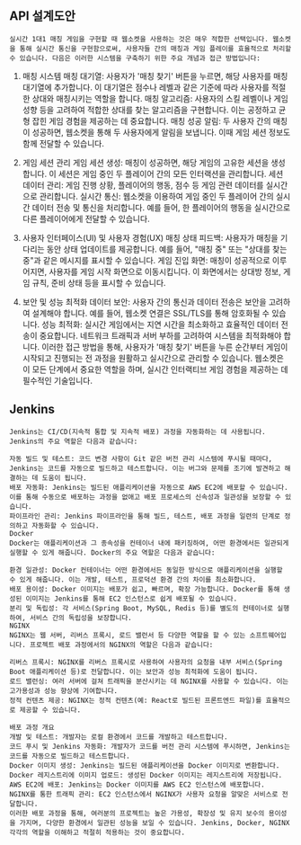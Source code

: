 ## API 설계도안
    실시간 1대1 매칭 게임을 구현할 때 웹소켓을 사용하는 것은 매우 적합한 선택입니다. 웹소켓을 통해 실시간 통신을 구현함으로써, 사용자들 간의 매칭과 게임 플레이를 효율적으로 처리할 수 있습니다. 다음은 이러한 시스템을 구축하기 위한 주요 개념과 접근 방법입니다:

1. 매칭 시스템
    매칭 대기열: 사용자가 '매칭 찾기' 버튼을 누르면, 해당 사용자를 매칭 대기열에 추가합니다. 이 대기열은 점수나 레벨과 같은 기준에 따라 사용자를 적절한 상대와 매칭시키는 역할을 합니다.
    매칭 알고리즘: 사용자의 스킬 레벨이나 게임 성향 등을 고려하여 적합한 상대를 찾는 알고리즘을 구현합니다. 이는 공정하고 균형 잡힌 게임 경험을 제공하는 데 중요합니다.
    매칭 성공 알림: 두 사용자 간의 매칭이 성공하면, 웹소켓을 통해 두 사용자에게 알림을 보냅니다. 이때 게임 세션 정보도 함께 전달할 수 있습니다.

2. 게임 세션 관리
    게임 세션 생성: 매칭이 성공하면, 해당 게임의 고유한 세션을 생성합니다. 이 세션은 게임 중인 두 플레이어 간의 모든 인터랙션을 관리합니다.
    세션 데이터 관리: 게임 진행 상황, 플레이어의 행동, 점수 등 게임 관련 데이터를 실시간으로 관리합니다.
    실시간 통신: 웹소켓을 이용하여 게임 중인 두 플레이어 간의 실시간 데이터 전송 및 통신을 처리합니다. 예를 들어, 한 플레이어의 행동을 실시간으로 다른 플레이어에게 전달할 수 있습니다.

3. 사용자 인터페이스(UI) 및 사용자 경험(UX)
    매칭 상태 피드백: 사용자가 매칭을 기다리는 동안 상태 업데이트를 제공합니다. 예를 들어, "매칭 중" 또는 "상대를 찾는 중"과 같은 메시지를 표시할 수 있습니다.
    게임 진입 화면: 매칭이 성공적으로 이루어지면, 사용자를 게임 시작 화면으로 이동시킵니다. 이 화면에서는 상대방 정보, 게임 규칙, 준비 상태 등을 표시할 수 있습니다.

4. 보안 및 성능 최적화
    데이터 보안: 사용자 간의 통신과 데이터 전송은 보안을 고려하여 설계해야 합니다. 예를 들어, 웹소켓 연결은 SSL/TLS를 통해 암호화될 수 있습니다.
    성능 최적화: 실시간 게임에서는 지연 시간을 최소화하고 효율적인 데이터 전송이 중요합니다. 네트워크 트래픽과 서버 부하를 고려하여 시스템을 최적화해야 합니다.
    이러한 접근 방법을 통해, 사용자가 '매칭 찾기' 버튼을 누른 순간부터 게임이 시작되고 진행되는 전 과정을 원활하고 실시간으로 관리할 수 있습니다. 웹소켓은 이 모든 단계에서 중요한 역할을 하며, 실시간 인터랙티브 게임 경험을 제공하는 데 필수적인 기술입니다.


## Jenkins
    Jenkins는 CI/CD(지속적 통합 및 지속적 배포) 과정을 자동화하는 데 사용됩니다. Jenkins의 주요 역할은 다음과 같습니다:

    자동 빌드 및 테스트: 코드 변경 사항이 Git 같은 버전 관리 시스템에 푸시될 때마다, Jenkins는 코드를 자동으로 빌드하고 테스트합니다. 이는 버그와 문제를 조기에 발견하고 해결하는 데 도움이 됩니다.
    배포 자동화: Jenkins는 빌드된 애플리케이션을 자동으로 AWS EC2에 배포할 수 있습니다. 이를 통해 수동으로 배포하는 과정을 없애고 배포 프로세스의 신속성과 일관성을 보장할 수 있습니다.
    파이프라인 관리: Jenkins 파이프라인을 통해 빌드, 테스트, 배포 과정을 일련의 단계로 정의하고 자동화할 수 있습니다.
    Docker
    Docker는 애플리케이션과 그 종속성을 컨테이너 내에 패키징하여, 어떤 환경에서든 일관되게 실행할 수 있게 해줍니다. Docker의 주요 역할은 다음과 같습니다:

    환경 일관성: Docker 컨테이너는 어떤 환경에서든 동일한 방식으로 애플리케이션을 실행할 수 있게 해줍니다. 이는 개발, 테스트, 프로덕션 환경 간의 차이를 최소화합니다.
    배포 용이성: Docker 이미지는 배포가 쉽고, 빠르며, 확장 가능합니다. Docker를 통해 생성된 이미지는 Jenkins를 통해 EC2 인스턴스로 쉽게 배포될 수 있습니다.
    분리 및 독립성: 각 서비스(Spring Boot, MySQL, Redis 등)를 별도의 컨테이너로 실행하여, 서비스 간의 독립성을 보장합니다.
    NGINX
    NGINX는 웹 서버, 리버스 프록시, 로드 밸런서 등 다양한 역할을 할 수 있는 소프트웨어입니다. 프로젝트 배포 과정에서의 NGINX의 역할은 다음과 같습니다:

    리버스 프록시: NGINX를 리버스 프록시로 사용하여 사용자의 요청을 내부 서비스(Spring Boot 애플리케이션 등)로 전달합니다. 이는 보안과 성능 최적화에 도움이 됩니다.
    로드 밸런싱: 여러 서버에 걸쳐 트래픽을 분산시키는 데 NGINX를 사용할 수 있습니다. 이는 고가용성과 성능 향상에 기여합니다.
    정적 컨텐츠 제공: NGINX는 정적 컨텐츠(예: React로 빌드된 프론트엔드 파일)를 효율적으로 제공할 수 있습니다.

    배포 과정 개요
    개발 및 테스트: 개발자는 로컬 환경에서 코드를 개발하고 테스트합니다.
    코드 푸시 및 Jenkins 자동화: 개발자가 코드를 버전 관리 시스템에 푸시하면, Jenkins는 코드를 자동으로 빌드하고 테스트합니다.
    Docker 이미지 생성: Jenkins는 빌드된 애플리케이션을 Docker 이미지로 변환합니다.
    Docker 레지스트리에 이미지 업로드: 생성된 Docker 이미지는 레지스트리에 저장됩니다.
    AWS EC2에 배포: Jenkins는 Docker 이미지를 AWS EC2 인스턴스에 배포합니다.
    NGINX를 통한 트래픽 관리: EC2 인스턴스에서 NGINX가 사용자 요청을 알맞은 서비스로 전달합니다.
    이러한 배포 과정을 통해, 여러분의 프로젝트는 높은 가용성, 확장성 및 유지 보수의 용이성을 가지며, 다양한 환경에서 일관된 성능을 보일 수 있습니다. Jenkins, Docker, NGINX 각각의 역할을 이해하고 적절히 적용하는 것이 중요합니다.